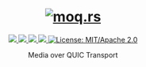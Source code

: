 <h1 align="center">
 <a href="https://moq.rs"><img src="https://raw.githubusercontent.com/moq-rs/moq-rs.github.io/master/res/moq.png" alt="moq.rs"></a>
 <br>
</h1>
<p align="center">
 <a href="https://github.com/moq-rs/moqt/actions">
  <img src="https://github.com/moq-rs/moqt/workflows/cargo/badge.svg">
 </a>
 <a href="https://deps.rs/repo/github/moq-rs/moqt">
  <img src="https://deps.rs/repo/github/moq-rs/moqt/status.svg">
 </a>
 <a href="https://crates.io/crates/moqt">
  <img src="https://img.shields.io/crates/v/moqt.svg">
 </a>
 <a href="https://docs.rs/moqt">
  <img src="https://docs.rs/moqt/badge.svg">
 </a>
 <a href="https://doc.rust-lang.org/1.6.0/complement-project-faq.html#why-dual-mitasl2-license">
  <img src="https://img.shields.io/badge/license-MIT%2FApache--2.0-blue" alt="License: MIT/Apache 2.0">
 </a>
</p>
<p align="center">
 Media over QUIC Transport
</p>


